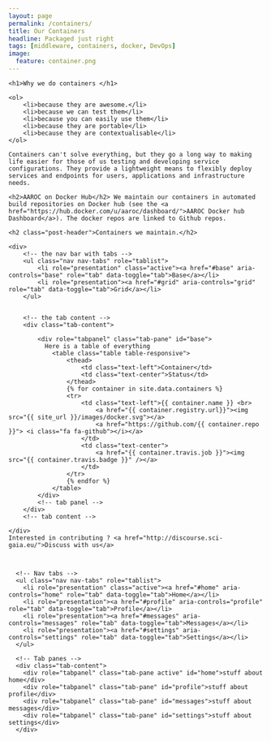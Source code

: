 ```yaml
---
layout: page
permalink: /containers/
title: Our Containers
headline: Packaged just right
tags: [middleware, containers, docker, DevOps]
image:
  feature: container.png
---
```


<div class="col-md-6">

    <h1>Why we do containers </h1>

    <ol>
        <li>because they are awesome.</li>
        <li>because we can test them</li>
        <li>because you can easily use them</li>
        <li>because they are portable</li>
        <li>because they are contextualisable</li>
    </ol>

    Containers can't solve everything, but they go a long way to making life easier for those of us testing and developing service configurations. They provide a lightweight means to flexibly deploy services and endpoints for users, applications and infrastructure
    needs.

    <h2>AAROC on Docker Hub</h2> We maintain our containers in automated build repositories on Docker hub (see the <a href="https://hub.docker.com/u/aaroc/dashboard/">AAROC Docker hub Dashboard</a>). The docker repos are linked to Github repos.

</div>

<div class="col-md-6">

    <h2 class="post-header">Containers we maintain.</h2>

    <div>
        <!-- the nav bar with tabs -->
        <ul class="nav nav-tabs" role="tablist">
            <li role="presentation" class="active"><a href="#base" aria-controls="base" role="tab" data-toggle="tab">Base</a></li>
            <li role="presentation"><a href="#grid" aria-controls="grid" role="tab" data-toggle="tab">Grid</a></li>
        </ul>


        <!-- the tab content -->
        <div class="tab-content">

            <div role="tabpanel" class="tab-pane" id="base">
              Here is a table of everything
                <table class="table table-responsive">
                    <thead>
                        <td class="text-left">Container</td>
                        <td class="text-center">Status</td>
                    </thead>
                    {% for container in site.data.containers %}
                    <tr>
                        <td class="text-left">{{ container.name }} <br>
                            <a href="{{ container.registry.url}}"><img src="{{ site_url }}/images/docker.svg"></a>
                            <a href="https://github.com/{{ container.repo }}"> <i class="fa fa-github"></i></a>
                        </td>
                        <td class="text-center">
                            <a href="{{ container.travis.job }}"><img src="{{ container.travis.badge }}" /></a>
                        </td>
                    </tr>
                    {% endfor %}
                </table>
            </div>
            <!-- tab panel -->
        </div>
        <!-- tab content -->

    </div>
    Interested in contributing ? <a href="http://discourse.sci-gaia.eu/">Discuss with us</a>



      <!-- Nav tabs -->
      <ul class="nav nav-tabs" role="tablist">
        <li role="presentation" class="active"><a href="#home" aria-controls="home" role="tab" data-toggle="tab">Home</a></li>
        <li role="presentation"><a href="#profile" aria-controls="profile" role="tab" data-toggle="tab">Profile</a></li>
        <li role="presentation"><a href="#messages" aria-controls="messages" role="tab" data-toggle="tab">Messages</a></li>
        <li role="presentation"><a href="#settings" aria-controls="settings" role="tab" data-toggle="tab">Settings</a></li>
      </ul>

      <!-- Tab panes -->
      <div class="tab-content">
        <div role="tabpanel" class="tab-pane active" id="home">stuff about home</div>
        <div role="tabpanel" class="tab-pane" id="profile">stuff about profile</div>
        <div role="tabpanel" class="tab-pane" id="messages">stuff about messages</div>
        <div role="tabpanel" class="tab-pane" id="settings">stuff about settings</div>
      </div>

</div>
